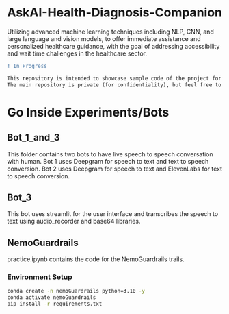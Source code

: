 # AskAI-Health-Diagnosis-Companion
Utilizing advanced machine learning techniques including NLP, CNN, and large language and vision models, to offer immediate assistance and personalized healthcare guidance, with the goal of addressing accessibility and wait time challenges in the healthcare sector.

```diff
! In Progress
```


```diff
This repository is intended to showcase sample code of the project for public presentation.
The main repository is private (for confidentiality), but feel free to request the project architecture.
```




# Go Inside Experiments/Bots

## Bot_1_and_3
This folder contains two bots to have live speech to speech conversation with human.
Bot 1 uses Deepgram for speech to text and text to speech conversion.
Bot 2 uses Deepgram for speech to text and ElevenLabs for text to speech conversion.

## Bot_3
This bot uses streamlit for the user interface and transcribes the speech to text using audio_recorder and base64 libraries.


## NemoGuardrails

practice.ipynb contains the code for the NemoGuardrails trails.

### Environment Setup

```bash
conda create -n nemoGuardrails python=3.10 -y
conda activate nemoGuardrails
pip install -r requirements.txt
```


